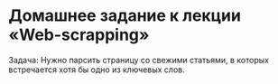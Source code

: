 # Домашнее задание к лекции «Web-scrapping»

Задача: Нужно парсить страницу со свежими статьями, в которых встречается хотя бы одно из ключевых слов.